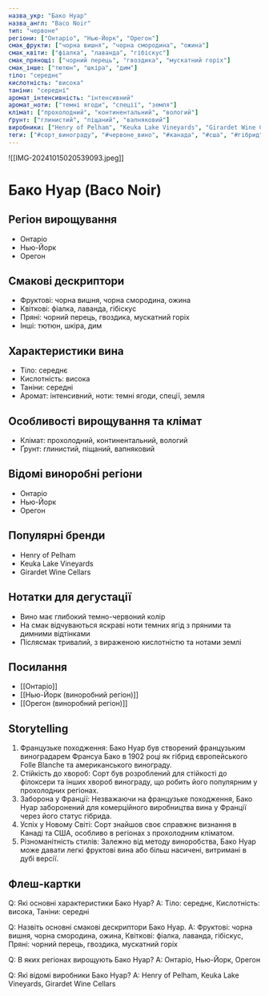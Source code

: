 ```yaml
---
назва_укр: "Бако Нуар"
назва_англ: "Baco Noir"
тип: "червоне"
регіони: ["Онтаріо", "Нью-Йорк", "Орегон"]
смак_фрукти: ["чорна вишня", "чорна смородина", "ожина"]
смак_квіти: ["фіалка", "лаванда", "гібіскус"]
смак_прянощі: ["чорний перець", "гвоздика", "мускатний горіх"]
смак_інше: ["тютюн", "шкіра", "дим"]
тіло: "середнє"
кислотність: "висока"
таніни: "середні"
аромат_інтенсивність: "інтенсивний"
аромат_ноти: ["темні ягоди", "спеції", "земля"]
клімат: ["прохолодний", "континентальний", "вологий"]
ґрунт: ["глинистий", "піщаний", "вапняковий"]
виробники: ["Henry of Pelham", "Keuka Lake Vineyards", "Girardet Wine Cellars"]
теги: ["#сорт_винограду", "#червоне_вино", "#канада", "#сша", "#гібрид"]
---
```

![[IMG-20241015020539093.jpeg]]
# Бако Нуар (Baco Noir)

## Регіон вирощування
- Онтаріо
- Нью-Йорк
- Орегон

## Смакові дескриптори
- Фруктові: чорна вишня, чорна смородина, ожина
- Квіткові: фіалка, лаванда, гібіскус
- Пряні: чорний перець, гвоздика, мускатний горіх
- Інші: тютюн, шкіра, дим

## Характеристики вина
- Тіло: середнє
- Кислотність: висока
- Таніни: середні
- Аромат: інтенсивний, ноти: темні ягоди, спеції, земля

## Особливості вирощування та клімат
- Клімат: прохолодний, континентальний, вологий
- Ґрунт: глинистий, піщаний, вапняковий

## Відомі виноробні регіони
- Онтаріо
- Нью-Йорк
- Орегон

## Популярні бренди
- Henry of Pelham
- Keuka Lake Vineyards
- Girardet Wine Cellars

## Нотатки для дегустації
- Вино має глибокий темно-червоний колір
- На смак відчуваються яскраві ноти темних ягід з пряними та димними відтінками
- Післясмак тривалий, з вираженою кислотністю та нотами землі

## Посилання
- [[Онтаріо]]
- [[Нью-Йорк (виноробний регіон)]]
- [[Орегон (виноробний регіон)]]

## Storytelling
1. Французьке походження: Бако Нуар був створений французьким виноградарем Франсуа Бако в 1902 році як гібрид європейського Folle Blanche та американського винограду.
2. Стійкість до хвороб: Сорт був розроблений для стійкості до філоксери та інших хвороб винограду, що робить його популярним у прохолодних регіонах.
3. Заборона у Франції: Незважаючи на французьке походження, Бако Нуар заборонений для комерційного виробництва вина у Франції через його статус гібрида.
4. Успіх у Новому Світі: Сорт знайшов своє справжнє визнання в Канаді та США, особливо в регіонах з прохолодним кліматом.
5. Різноманітність стилів: Залежно від методу виноробства, Бако Нуар може давати легкі фруктові вина або більш насичені, витримані в дубі версії.

## Флеш-картки
Q: Які основні характеристики Бако Нуар?
A: Тіло: середнє, Кислотність: висока, Таніни: середні

Q: Назвіть основні смакові дескриптори Бако Нуар.
A: Фруктові: чорна вишня, чорна смородина, ожина, Квіткові: фіалка, лаванда, гібіскус, Пряні: чорний перець, гвоздика, мускатний горіх

Q: В яких регіонах вирощують Бако Нуар?
A: Онтаріо, Нью-Йорк, Орегон

Q: Які відомі виробники Бако Нуар?
A: Henry of Pelham, Keuka Lake Vineyards, Girardet Wine Cellars